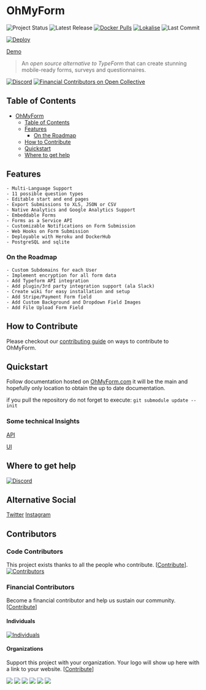 
# OhMyForm

![Project Status](https://badgen.net/github/checks/ohmyform/ohmyform)
![Latest Release](https://badgen.net/github/tag/ohmyform/ohmyform)
[![Docker Pulls](https://badgen.net/docker/pulls/ohmyform/ohmyform)](https://hub.docker.com/r/ohmyform/ohmyform)
[![Lokalise](https://badgen.net/badge/Lokalise/EN/green?icon=libraries)](https://app.lokalise.com/public/379418475ede5d5c6937b0.31012044/)
![Last Commit](https://badgen.net/github/last-commit/ohmyform/ohmyform)

[![Deploy](https://www.herokucdn.com/deploy/button.svg)](https://heroku.com/deploy?template=https://github.com/ohmyform/ohmyform/tree/master)

[Demo](https://omf-demo.herokuapp.com/)

> An *open source alternative to TypeForm* that can create stunning mobile-ready forms, surveys and questionnaires.

[![Discord](https://img.shields.io/discord/595773457862492190.svg?label=Discord%20Chat)](https://discord.gg/MJqAuAZ)
[![Financial Contributors on Open Collective](https://opencollective.com/ohmyform-sustainability/all/badge.svg?label=financial+contributors)](https://opencollective.com/ohmyform-sustainability)

## Table of Contents

<!-- TOC depthFrom:1 depthTo:6 withLinks:1 updateOnSave:1 orderedList:0 -->

- [OhMyForm](#ohmyform-091)
  - [Table of Contents](#table-of-contents)
  - [Features](#features)
    - [On the Roadmap](#on-the-roadmap)
  - [How to Contribute](#how-to-contribute)
  - [Quickstart](#quickstart)
  - [Where to get help](#where-to-get-help)

<!-- /TOC -->

## Features

    - Multi-Language Support
	- 11 possible question types
	- Editable start and end pages
	- Export Submissions to XLS, JSON or CSV
	- Native Analytics and Google Analytics Support
	- Embeddable Forms
	- Forms as a Service API
    - Customizable Notifications on Form Submission
	- Web Hooks on Form Submission
	- Deployable with Heroku and DockerHub
    - PostgreSQL and sqlite

<!-- TODO: Determine roadmap for OhMyForm if it is to be different from OhMyForm's roadmap. -->

<!-- ### On the Roadmap (Tentative pending [refactor](https://github.com/ohmyform/ohmyform/pull/1)) -->

### On the Roadmap

    - Custom Subdomains for each User
	- Implement encryption for all form data
	- Add Typeform API integration
	- Add plugin/3rd party integration support (ala Slack)
	- Create wiki for easy installation and setup
	- Add Stripe/Payment Form field
	- Add Custom Background and Dropdown Field Images
	- Add File Upload Form Field

<!-- TODO: add a CONTRIBUTING.md. -->

## How to Contribute

Please checkout our [contributing guide](CONTRIBUTING.md) on ways to contribute to OhMyForm.

## Quickstart

Follow documentation hosted on [OhMyForm.com](http://ohmyform.com/docs/install/) it will be the main and hopefully only location to obtain the up to date documentation.

if you pull the repository do not forget to execute: `git submodule update --init`

### Some technical Insights

[API](https://github.com/ohmyform/api/tree/master/doc)

[UI](https://github.com/ohmyform/ui/tree/master/doc)

## Where to get help

[![Discord](https://img.shields.io/discord/595773457862492190.svg?label=Discord%20Chat)](https://discord.gg/Y2TTePM)

## Alternative Social

[Twitter](https://twitter.com/OhMyForm)
[Instagram](https://www.instagram.com/ohmyform/)

## Contributors

### Code Contributors

This project exists thanks to all the people who contribute. [[Contribute](CONTRIBUTING.md)].
[![Contributors](https://opencollective.com/ohmyform-sustainability/contributors.svg?width=890&button=false)](https://github.com/ohmyform/ohmyform/graphs/contributors)

### Financial Contributors

Become a financial contributor and help us sustain our community. [[Contribute](https://opencollective.com/ohmyform-sustainability/contribute)]

#### Individuals

[![Individuals](https://opencollective.com/static/images/opencollective-og-default.png)](https://opencollective.com/ohmyform-sustainability)

#### Organizations

Support this project with your organization. Your logo will show up here with a link to your website. [[Contribute](https://opencollective.com/ohmyform-sustainability/contribute)]

[![](https://opencollective.com/ohmyform-sustainability/organization/0/avatar.svg)](https://opencollective.com/ohmyform-sustainability/organization/0/website)
[![](https://opencollective.com/ohmyform-sustainability/organization/1/avatar.svg)](https://opencollective.com/ohmyform-sustainability/organization/1/website)
[![](https://opencollective.com/ohmyform-sustainability/organization/2/avatar.svg)](https://opencollective.com/ohmyform-sustainability/organization/2/website)
[![](https://opencollective.com/ohmyform-sustainability/organization/3/avatar.svg)](https://opencollective.com/ohmyform-sustainability/organization/2/website)
[![](https://opencollective.com/ohmyform-sustainability/organization/4/avatar.svg)](https://opencollective.com/ohmyform-sustainability/organization/2/website)
[![](https://opencollective.com/ohmyform-sustainability/organization/5/avatar.svg)](https://opencollective.com/ohmyform-sustainability/organization/2/website)
